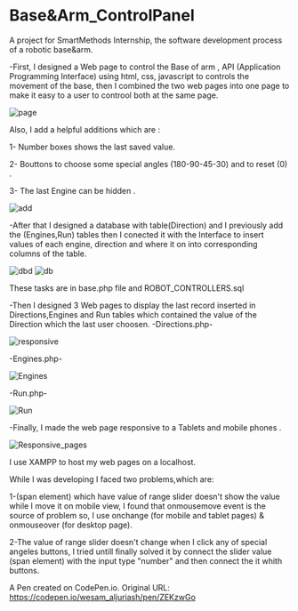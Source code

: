 # Base&Arm_ControlPanel

A project for SmartMethods Internship, the software development process of a robotic base&arm.

-First, I designed a Web page to control the Base of arm  , API (Application Programming Interface) using html, css, javascript to controls the movement of the base, then I combined the two web pages into one page to make it easy to a user to controol both at the same page. 

   ![page](https://user-images.githubusercontent.com/74800962/123559044-6b4fd580-d7a2-11eb-844a-1481df0785cf.gif)
   
Also, I add a helpful additions which are : 
   
  1- Number boxes shows the last saved value.
  
  2- Bouttons to choose some special angles (180-90-45-30) and to reset (0) .
  
  3- The last Engine can be hidden .
   
   ![add](https://user-images.githubusercontent.com/74800962/123559271-adc5e200-d7a3-11eb-8abd-e082046f1ea8.gif)
 
-After that I designed a database with table(Direction) and I previously add the (Engines,Run) tables then I conected it with the Interface to insert values of each engine, direction and where it on  into corresponding columns of the table.

![dbd](https://user-images.githubusercontent.com/74800962/123559503-0a75cc80-d7a5-11eb-9ad5-fe360c75a219.gif)
 ![db](https://user-images.githubusercontent.com/74800962/123559536-4315a600-d7a5-11eb-8631-797859fea187.gif)


These  tasks are in base.php file and ROBOT_CONTROLLERS.sql

-Then I designed 3 Web pages to display the last record inserted in Directions,Engines and Run tables which contained the value of the Direction which the last user choosen.
-Directions.php- 

![responsive](https://user-images.githubusercontent.com/74800962/123560139-3a26d380-d7a9-11eb-953f-43e001fd4afe.gif)

-Engines.php- 

![Engines](https://user-images.githubusercontent.com/74800962/122818802-5080eb00-d2e2-11eb-9824-ffd2ead859c7.gif)

-Run.php- 

![Run](https://user-images.githubusercontent.com/74800962/122818511-f97b1600-d2e1-11eb-9ba0-d4201c614be3.gif)


-Finally, I made the web page responsive to a Tablets and mobile phones .

![Responsive_pages](https://user-images.githubusercontent.com/74800962/123561022-af48d780-d7ae-11eb-8f76-4027035c11c3.gif)

I use XAMPP to host my web pages on a localhost.

While I was developing I faced two problems,which are: 

1-(span element) which have value of range slider doesn't show the value while I move it on mobile view, I found that onmousemove event is the source of problem so, I use onchange (for mobile and tablet pages) & onmouseover (for desktop page).

2-The value of range slider doesn't change when I click any of special angeles buttons, I tried untill finally solved it by connect the slider value (span element) with the input type "number" and then connect the it whith buttons.

A Pen created on CodePen.io. Original URL: https://codepen.io/wesam_aljuriash/pen/ZEKzwGo

